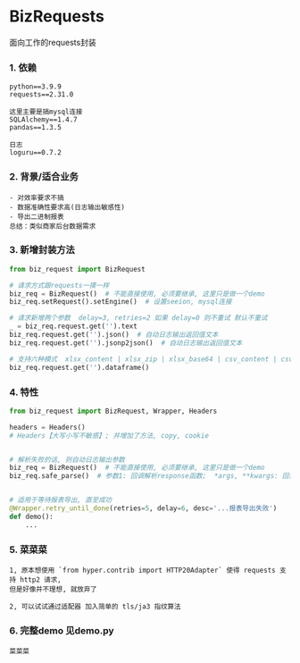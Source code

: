 # BizRequests

面向工作的requests封装

### 1. 依赖

```text
python==3.9.9
requests==2.31.0

这里主要是搞mysql连接
SQLAlchemy==1.4.7
pandas==1.3.5

日志
loguru==0.7.2
```

### 2. 背景/适合业务

```text
- 对效率要求不搞
- 数据准确性要求高(日志输出敏感性)
- 导出二进制报表
总结：类似商家后台数据需求
```

### 3. 新增封装方法

```python
from biz_request import BizRequest

# 请求方式跟requests一摸一样
biz_req = BizRequest()  # 不能直接使用, 必须要继承, 这里只是做一个demo
biz_req.setRequest().setEngine()  # 设置seeion, mysql连接

# 请求新增两个参数  delay=3, retries=2 如果 delay=0 则不重试 默认不重试
_ = biz_req.request.get('').text
biz_req.request.get('').json()  # 自动日志输出返回值文本
biz_req.request.get('').jsonp2json()  # 自动日志输出返回值文本

# 支持六种模式  xlsx_content | xlsx_zip | xlsx_base64 | csv_content | csv_zip | csv_base64
biz_req.request.get('').dataframe()
```

### 4. 特性

```python
from biz_request import BizRequest, Wrapper, Headers

headers = Headers()
# Headers【大写小写不敏感】; 并增加了方法, copy, cookie 


# 解析失败的话, 则自动日志输出参数
biz_req = BizRequest()  # 不能直接使用, 必须要继承, 这里只是做一个demo
biz_req.safe_parse()  # 参数1: 回调解析response函数;  *args, **kwargs: 回调函数参数 


# 适用于等待报表导出, 直至成功
@Wrapper.retry_until_done(retries=5, delay=6, desc='...报表导出失败')
def demo():
    ...
```

### 5. 菜菜菜

```text
1, 原本想使用 `from hyper.contrib import HTTP20Adapter` 使得 requests 支持 http2 请求, 
但是好像并不理想, 就放弃了

2, 可以试试通过适配器 加入简单的 tls/ja3 指纹算法
```

### 6. 完整demo 见demo.py
```text
菜菜菜
```